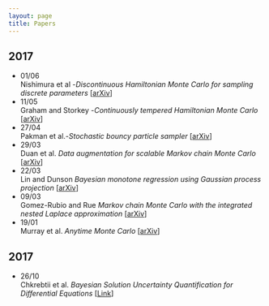 ```yaml
---
layout: page
title: Papers
---
```



<h2>2017</h2>


<ul>
<li>
01/06 <br> Nishimura et al -<em>Discontinuous Hamiltonian Monte Carlo for sampling discrete parameters</em>  [<a href="https://arxiv.org/abs/1705.08510">arXiv</a>]
</li>

<li>
11/05 <br> Graham and Storkey -<em>Continuously tempered Hamiltonian Monte Carlo</em>  [<a href="https://arxiv.org/pdf/1704.03338.pdf">arXiv</a>]
</li>


<li>
27/04 <br> Pakman et al.-<em>Stochastic bouncy particle sampler</em>  [<a href="https://arxiv.org/pdf/1609.00770.pdf">arXiv</a>]
</li>

<li>
29/03 <br> Duan et al.<em> Data augmentation for scalable Markov chain Monte Carlo</em>  [<a href="https://arxiv.org/abs/1703.03123">arXiv</a>]
</li>


<li>
22/03 <br> Lin and Dunson<em> Bayesian monotone regression using Gaussian process projection</em>  [<a href="https://arxiv.org/abs/1306.4041">arXiv</a>]
</li>


<li>
09/03 <br> Gomez-Rubio and Rue<em> Markov chain Monte Carlo with the integrated nested Laplace approximation</em>  [<a href="https://arxiv.org/abs/1701.07844">arXiv</a>]
</li>

<li>
19/01 <br> Murray et al.<em> Anytime Monte Carlo</em>  [<a href="https://arxiv.org/pdf/1612.03319v1.pdf">arXiv</a>]
</li>
</ul>

<h2>2017</h2>
<ul>
<li>
26/10 <br> Chkrebtii et al. <em> Bayesian Solution Uncertainty Quantification for Differential Equations</em>  [<a href="https://projecteuclid.org/euclid.ba/1473276259">Link</a>]
</li>
</ul>
